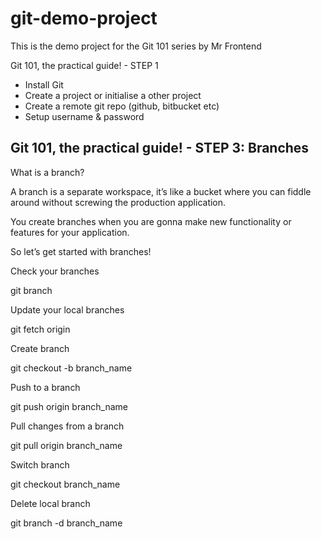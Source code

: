 # git-demo-project
This is the demo project for the Git 101 series by Mr Frontend

Git 101, the practical guide! - STEP 1

- Install Git
- Create a project or initialise a other project
- Create a remote git repo (github, bitbucket etc)
- Setup username & password


## Git 101, the practical guide! - STEP 3: Branches

What is a branch?

A branch is a separate workspace, it’s like a bucket where you can fiddle around without screwing the production application.

You create branches when you are gonna make new functionality or features for your application.

So let’s get started with branches!

Check your branches

git branch

Update your local branches

git fetch origin

Create branch

git checkout -b branch_name

Push to a branch

git push origin branch_name

Pull changes from a branch

git pull origin branch_name

Switch branch

git checkout branch_name

Delete local branch

git branch -d branch_name
